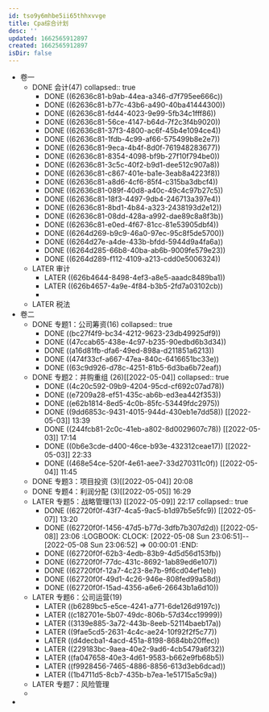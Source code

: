 ```yaml
---
id: tso9y6mhbe5ii65thhxvvge
title: Cpa综合计划
desc: ''
updated: 1662565912897
created: 1662565912897
isDir: false
---
```

- 卷一
	- DONE 会计(47)
	  collapsed:: true
		- DONE ((62636c81-b9ab-44ea-a346-d7f795ee666c))
		- DONE ((62636c81-b77c-43b6-a490-40ba41444300))
		- DONE ((62636c81-fd44-4023-9e99-5fb34c1fff86))
		- DONE ((62636c81-56ce-4147-b64d-7f2c3f4b9020))
		- DONE ((62636c81-37f3-4800-ac6f-45b4e1094ce4))
		- DONE ((62636c81-1fdb-4c99-af66-575499b8e2e7))
		- DONE ((62636c81-9eca-4b4f-8d0f-761948283677))
		- DONE ((62636c81-8354-4098-bf9b-27f10f794be0))
		- DONE ((62636c81-3c5c-40f2-b9d1-dee512c907a8))
		- DONE ((62636c81-c867-401e-ba1e-3eab8a4223f8))
		- DONE ((62636c81-a8d6-4cf6-85f4-c315ba3dbcf4))
		- DONE ((62636c81-089f-40d8-a40c-49c4c97b27c5))
		- DONE ((62636c81-18f3-4497-9db4-246713a397e4))
		- DONE ((62636c81-8bd1-4b84-a323-2438193d2e12))
		- DONE ((62636c81-08dd-428a-a992-dae89c8a8f3b))
		- DONE ((62636c81-e0ed-4f67-81cc-81e53905dbf4))
		- DONE ((6264d269-b9c9-46a0-97ec-95c8f5de5700))
		- DONE ((6264d27e-a4de-433b-bfdd-5944d9a4fa6a))
		- DONE ((6264d285-66b8-40ba-ab6b-9009fe579e23))
		- DONE ((6264d289-f112-4109-a213-cdd0e5006324))
	- LATER 审计
		- LATER ((626b4644-8498-4ef3-a8e5-aaadc8489ba1))
		- LATER ((626b4657-4a9e-4f84-b3b5-2fd7a03102cb))
		-
	- LATER 税法
- 卷二
	- DONE 专题1：公司筹资(16)
	  collapsed:: true
		- DONE ((bc27f4f9-bc34-4212-9623-23db49925df9))
		- DONE ((47ccab65-438e-4c97-b235-90edbd6b3d34))
		- DONE ((a16d81fb-dfa6-49ed-898a-d211851a6213))
		- DONE ((474f33cf-a667-47ea-840c-6416651bc33e))
		- DONE ((63c9d926-d78c-4251-81b5-6d3ba6b72eaf))
	- DONE 专题2：并购重组 (26)[[2022-05-04]]
	  collapsed:: true
		- DONE ((4c20c592-09b9-4204-95cd-cf692c07ad78))
		- DONE ((e7209a28-ef51-435c-ab6b-ed3ea442f353))
		- DONE ((e62b1814-8ed5-4c0b-85fc-53449fdc2975))
		- DONE ((9dd6853c-9431-4015-944d-430eb1e7dd58)) [[2022-05-03]] 13:39
		- DONE ((244fcb81-2c0c-41eb-a802-8d0029607c78)) [[2022-05-03]] 17:14
		- DONE ((0b6e3cde-d400-46ce-b93e-432312ceae17)) [[2022-05-03]] 22:33
		- DONE ((468e54ce-520f-4e61-aee7-33d270311c0f)) [[2022-05-04]] 11:45
	- DONE 专题3：项目投资 (3)[[2022-05-04]] 20:08
	- DONE 专题4：利润分配 (3)[[2022-05-05]] 16:29
	- LATER 专题5：战略管理(13) [[2022-05-09]] 22:17
	  collapsed:: true
		- DONE ((62720f0f-43f7-4ca5-9ac5-b1d97b5e5fc9)) [[2022-05-07]] 13:20
		- DONE ((62720f0f-1456-47d5-b77d-3dfb7b307d2d)) [[2022-05-08]] 23:06
		  :LOGBOOK:
		  CLOCK: [2022-05-08 Sun 23:06:51]--[2022-05-08 Sun 23:06:52] =>  00:00:01
		  :END:
		- DONE ((62720f0f-62b3-4edb-83b9-4d5d56d153fb))
		- DONE ((62720f0f-77dc-431c-8692-1ab89ed6e107))
		- DONE ((62720f0f-12a7-4c23-8e7b-9f6cd04ef1eb))
		- DONE ((62720f0f-49d1-4c26-946e-808fed99a58d))
		- DONE ((62720f0f-15ad-4356-a6e6-26643b1a6d10))
	- LATER 专题6：公司运营(19)
		- LATER ((b6289bc5-e5ce-4241-a771-6de126d9197c))
		- LATER ((c182701e-5b07-49dc-806b-57d34cc19999))
		- LATER ((3139e885-3a72-443b-8eeb-52114baeb17a))
		- LATER ((9fae5cd5-2631-4c4c-ae24-10f92f2f5c77))
		- LATER ((d4decba1-4acd-451a-8198-8684bb20ffec))
		- LATER ((229183bc-9aea-40e2-9ad6-4cb5479a6f32))
		- LATER ((fa047658-40e3-4d61-9583-b662e9fb68b5))
		- LATER ((f9928456-7465-4886-8856-613d3eb6dcad))
		- LATER ((1b4711d5-8cb7-435b-b7ea-1e51715a5c9a))
	- LATER 专题7：风险管理
	-
-
